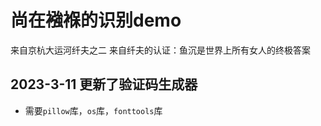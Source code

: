 # 尚在襁褓的识别demo
来自京杭大运河纤夫之二
来自纤夫的认证：鱼沉是世界上所有女人的终极答案

## 2023-3-11 更新了验证码生成器
- 需要`pillow`库，`os`库，`fonttools`库